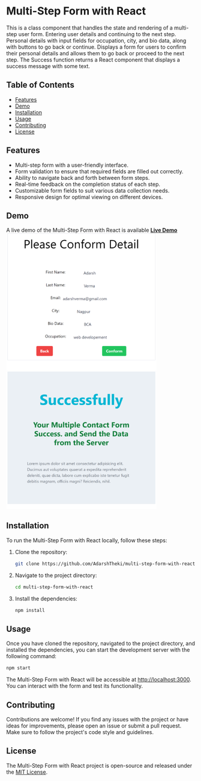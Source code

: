 # Multi-Step Form with React

This is a class component that handles the state and rendering of a multi-step user form. Entering user details and continuing to the next step. Personal details with input fields for occupation, city, and bio data, along with buttons to go back or continue. Displays a form for users to confirm their personal details and allows them to go back or proceed to the next step. The Success function returns a React component that displays a success message with some text.

## Table of Contents

- [Features](#features)
- [Demo](#demo)
- [Installation](#installation)
- [Usage](#usage)
- [Contributing](#contributing)
- [License](#license)

## Features

- Multi-step form with a user-friendly interface.
- Form validation to ensure that required fields are filled out correctly.
- Ability to navigate back and forth between form steps.
- Real-time feedback on the completion status of each step.
- Customizable form fields to suit various data collection needs.
- Responsive design for optimal viewing on different devices.

## Demo

A live demo of the Multi-Step Form with React is available **[Live Demo](https://adarshtheki.github.io/multi-step-form-with-react/)**
<img src='./public/assets/form-multi-step.png' alt="image" width='400'>
<img src='./public/assets/form-success.png' alt="image" width='400'>

## Installation

To run the Multi-Step Form with React locally, follow these steps:

1. Clone the repository:

   ```bash
   git clone https://github.com/AdarshTheki/multi-step-form-with-react.git
   ```

2. Navigate to the project directory:

   ```bash
   cd multi-step-form-with-react
   ```

3. Install the dependencies:

   ```bash
   npm install
   ```

## Usage

Once you have cloned the repository, navigated to the project directory, and installed the dependencies, you can start the development server with the following command:

```bash
npm start
```

The Multi-Step Form with React will be accessible at [http://localhost:3000](http://localhost:3000). You can interact with the form and test its functionality.

## Contributing

Contributions are welcome! If you find any issues with the project or have ideas for improvements, please open an issue or submit a pull request. Make sure to follow the project's code style and guidelines.

## License

The Multi-Step Form with React project is open-source and released under the [MIT License](LICENSE).
